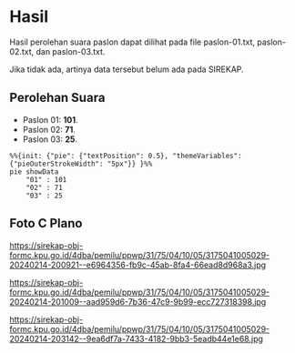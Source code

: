 # Hasil

Hasil perolehan suara paslon dapat dilihat pada file paslon-01.txt, paslon-02.txt, dan paslon-03.txt.

Jika tidak ada, artinya data tersebut belum ada pada SIREKAP.

## Perolehan Suara

 * Paslon 01: **101**.
 * Paslon 02: **71**.
 * Paslon 03: **25**.

```mermaid
%%{init: {"pie": {"textPosition": 0.5}, "themeVariables": {"pieOuterStrokeWidth": "5px"}} }%%
pie showData
    "01" : 101
    "02" : 71
    "03" : 25
```
## Foto C Plano

https://sirekap-obj-formc.kpu.go.id/4dba/pemilu/ppwp/31/75/04/10/05/3175041005029-20240214-200921--e6964356-fb9c-45ab-8fa4-66ead8d968a3.jpg

https://sirekap-obj-formc.kpu.go.id/4dba/pemilu/ppwp/31/75/04/10/05/3175041005029-20240214-201009--aad959d6-7b36-47c9-9b99-ecc727318398.jpg

https://sirekap-obj-formc.kpu.go.id/4dba/pemilu/ppwp/31/75/04/10/05/3175041005029-20240214-203142--9ea6df7a-7433-4182-9bb3-5eadb44e1e68.jpg
